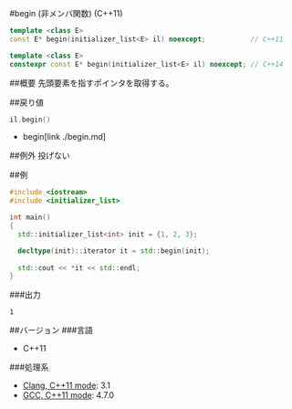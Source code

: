 #begin (非メンバ関数) (C++11)
```cpp
template <class E>
const E* begin(initializer_list<E> il) noexcept;           // C++11

template <class E>
constexpr const E* begin(initializer_list<E> il) noexcept; // C++14
```

##概要
先頭要素を指すポインタを取得する。


##戻り値
```cpp
il.begin()
```
* begin[link ./begin.md]


##例外
投げない


##例
```cpp
#include <iostream>
#include <initializer_list>

int main()
{
  std::initializer_list<int> init = {1, 2, 3};

  decltype(init)::iterator it = std::begin(init);
  
  std::cout << *it << std::endl;
}
```

###出力
```
1
```


##バージョン
###言語
- C++11

###処理系
- [Clang, C++11 mode](implementation.md#clang): 3.1
- [GCC, C++11 mode](/implementation.md#gcc): 4.7.0


